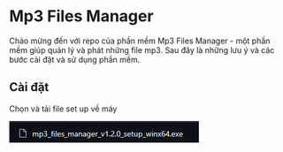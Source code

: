 # Mp3 Files Manager
Chào mừng đến với repo của phần mềm Mp3 Files Manager - một phần mềm giúp quản lý và phát những file mp3. Sau đây là những lưu ý và các bước cài đặt và sử dụng phần mềm.

## Cài đặt
Chọn và tải file set up về máy

![image alt](https://github.com/Ktur0/Mp3-Files-Manager/blob/dfcab256eb299cc522629de509eafadaef0d8c96/images/image.png)


